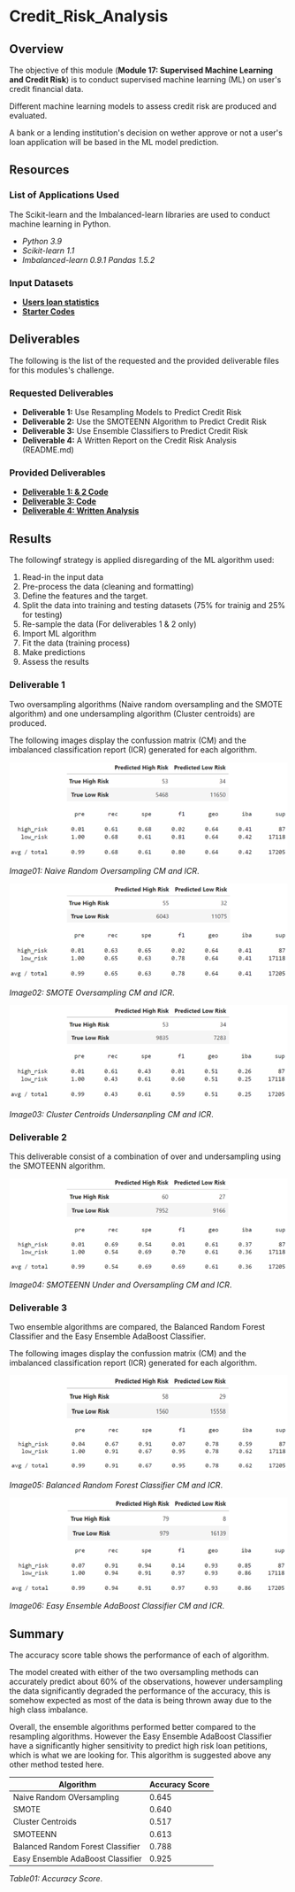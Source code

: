 # Credit_Risk_Analysis

## Overview

The objective of this module (**Module 17: Supervised Machine Learning and Credit Risk**) is to conduct supervised machine learning (ML) on user's credit financial data.

Different machine learning models to assess credit risk are produced and evaluated.

A bank or a lending institution's decision on wether approve or not a user's loan application will be based in the ML model prediction.

## Resources

### List of Applications Used

The Scikit-learn and the Imbalanced-learn libraries are used to conduct machine learning in Python.

- _Python 3.9_
- _Scikit-learn 1.1_
- _Imbalanced-learn 0.9.1_
  _Pandas 1.5.2_

### Input Datasets

- **[Users loan statistics](./LoanStats_2019Q1.csv)**
- **[Starter Codes](https://2u-data-curriculum-team.s3.amazonaws.com/dataviz-online/module_17/Module-17-Challenge-Resources.zip)**

## Deliverables

The following is the list of the requested and the provided deliverable files for this modules's challenge.

### Requested Deliverables

- **Deliverable 1:** Use Resampling Models to Predict Credit Risk
- **Deliverable 2:** Use the SMOTEENN Algorithm to Predict Credit Risk
- **Deliverable 3:** Use Ensemble Classifiers to Predict Credit Risk
- **Deliverable 4:** A Written Report on the Credit Risk Analysis (README.md)

### Provided Deliverables

- **[Deliverable 1: & 2 Code](/credit_risk_resampling.ipynb)**
- **[Deliverable 3: Code](./credit_risk_ensemble.ipynb)**
- **[Deliverable 4: Written Analysis](./README.md)**

## Results

The followingf strategy is applied disregarding of the ML algorithm used:

1. Read-in the input data
2. Pre-process the data (cleaning and formatting)
3. Define the features and the target.
4. Split the data into training and testing datasets (75% for trainig and 25% for testing)
5. Re-sample the data (For deliverables 1 & 2 only)
6. Import ML algorithm
7. Fit the data (training process)
8. Make predictions
9. Assess the results

### Deliverable 1

Two oversampling algorithms (Naive random oversampling and the SMOTE algorithm) and one undersampling algorithm (Cluster centroids) are produced.

The following images display the confussion matrix (CM) and the imbalanced classification report (ICR) generated for each algorithm.

![Naive Random Oversampling](./Images/Image01_D1_Naive_Random_Oversampling.png)

_Image01: Naive Random Oversampling CM and ICR_.

![SMOTE Oversampling](./Images/Image02_D1_SMOTE_Oversampling.png)

_Image02: SMOTE Oversampling CM and ICR_.

![Cluster Centroids Undersampling](./Images/Image03_D1_Cluster_Centroids_Undersampling.png)

_Image03: Cluster Centroids Undersanpling CM and ICR_.

### Deliverable 2

This deliverable consist of a combination of over and undersampling using the SMOTEENN algorithm.

![SMOTEENN under and oversampling](./Images/Image04_D2_SMOTEEN_Under_and_Oversampling.png)

_Image04: SMOTEENN Under and Oversampling CM and ICR_.

### Deliverable 3

Two ensemble algorithms are compared, the Balanced Random Forest Classifier and the Easy Ensemble AdaBoost Classifier.

The following images display the confussion matrix (CM) and the imbalanced classification report (ICR) generated for each algorithm.

![Balanced Random Forest Classifier](./Images/Image05_D3_Balanced_Random_Forest_Classifier.png)

_Image05: Balanced Random Forest Classifier CM and ICR_.

![Easy Ensemble AdaBoost Classifier](/Images/Image06_D3_Easy_Ensemble_AdaBoost_Classifier.png)

_Image06: Easy Ensemble AdaBoost Classifier CM and ICR_.

## Summary

The accuracy score table shows the performance of each of algorithm.

The model created with either of the two oversampling methods can accurately predict about 60% of the observations, however undersampling the data significantly degraded the performance of the accuracy, this is somehow expected as most of the data is being thrown away due to the high class imbalance.

Overall, the ensemble algorithms performed better compared to the resampling algorithms. However the Easy Ensemble AdaBoost Classifier have a significantly higher
sensitivity to predict high risk loan petitions, which is what we are looking for. This algorithm is suggested above any other method tested here.

| **Algorithm**                     | **Accuracy Score** |
| --------------------------------- | ------------------ |
| Naive Random OVersampling         | 0.645              |
| SMOTE                             | 0.640              |
| Cluster Centroids                 | 0.517              |
| SMOTEENN                          | 0.613              |
| Balanced Random Forest Classifier | 0.788              |
| Easy Ensemble AdaBoost Classifier | 0.925              |

_Table01: Accuracy Score_.

